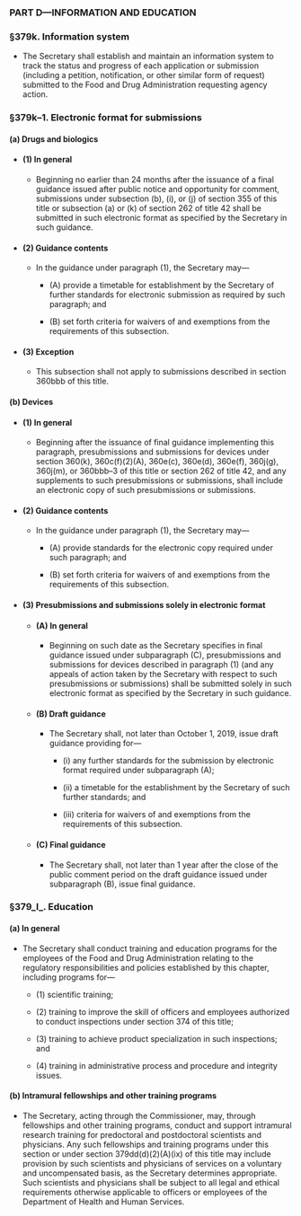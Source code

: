 ### PART D—INFORMATION AND EDUCATION

### §379k. Information system
* The Secretary shall establish and maintain an information system to track the status and progress of each application or submission (including a petition, notification, or other similar form of request) submitted to the Food and Drug Administration requesting agency action.

### §379k–1. Electronic format for submissions
#### (a) Drugs and biologics
* #### (1) In general
  * Beginning no earlier than 24 months after the issuance of a final guidance issued after public notice and opportunity for comment, submissions under subsection (b), (i), or (j) of section 355 of this title or subsection (a) or (k) of section 262 of title 42 shall be submitted in such electronic format as specified by the Secretary in such guidance.

* #### (2) Guidance contents
  * In the guidance under paragraph (1), the Secretary may—

    * (A) provide a timetable for establishment by the Secretary of further standards for electronic submission as required by such paragraph; and

    * (B) set forth criteria for waivers of and exemptions from the requirements of this subsection.

* #### (3) Exception
  * This subsection shall not apply to submissions described in section 360bbb of this title.

#### (b) Devices
* #### (1) In general
  * Beginning after the issuance of final guidance implementing this paragraph, presubmissions and submissions for devices under section 360(k), 360c(f)(2)(A), 360e(c), 360e(d), 360e(f), 360j(g), 360j(m), or 360bbb–3 of this title or section 262 of title 42, and any supplements to such presubmissions or submissions, shall include an electronic copy of such presubmissions or submissions.

* #### (2) Guidance contents
  * In the guidance under paragraph (1), the Secretary may—

    * (A) provide standards for the electronic copy required under such paragraph; and

    * (B) set forth criteria for waivers of and exemptions from the requirements of this subsection.

* #### (3) Presubmissions and submissions solely in electronic format
  * #### (A) In general
    * Beginning on such date as the Secretary specifies in final guidance issued under subparagraph (C), presubmissions and submissions for devices described in paragraph (1) (and any appeals of action taken by the Secretary with respect to such presubmissions or submissions) shall be submitted solely in such electronic format as specified by the Secretary in such guidance.

  * #### (B) Draft guidance
    * The Secretary shall, not later than October 1, 2019, issue draft guidance providing for—

      * (i) any further standards for the submission by electronic format required under subparagraph (A);

      * (ii) a timetable for the establishment by the Secretary of such further standards; and

      * (iii) criteria for waivers of and exemptions from the requirements of this subsection.

  * #### (C) Final guidance
    * The Secretary shall, not later than 1 year after the close of the public comment period on the draft guidance issued under subparagraph (B), issue final guidance.

### §379_l_. Education
#### (a) In general
* The Secretary shall conduct training and education programs for the employees of the Food and Drug Administration relating to the regulatory responsibilities and policies established by this chapter, including programs for—

  * (1) scientific training;

  * (2) training to improve the skill of officers and employees authorized to conduct inspections under section 374 of this title;

  * (3) training to achieve product specialization in such inspections; and

  * (4) training in administrative process and procedure and integrity issues.

#### (b) Intramural fellowships and other training programs
* The Secretary, acting through the Commissioner, may, through fellowships and other training programs, conduct and support intramural research training for predoctoral and postdoctoral scientists and physicians. Any such fellowships and training programs under this section or under section 379dd(d)(2)(A)(ix) of this title may include provision by such scientists and physicians of services on a voluntary and uncompensated basis, as the Secretary determines appropriate. Such scientists and physicians shall be subject to all legal and ethical requirements otherwise applicable to officers or employees of the Department of Health and Human Services.